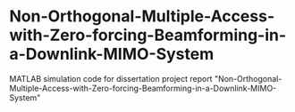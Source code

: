 # Non-Orthogonal-Multiple-Access-with-Zero-forcing-Beamforming-in-a-Downlink-MIMO-System
MATLAB simulation code for dissertation project report "Non-Orthogonal-Multiple-Access-with-Zero-forcing-Beamforming-in-a-Downlink-MIMO-System"
